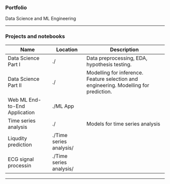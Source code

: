 ### Portfolio
Data Science and ML Engineering
****
### Projects and notebooks
| Name                    | Location          | Description                                                         |
|--------------------------------|-------------------|---------------------------------------------------------------------|
| Data Science Part I | ./                | Data preprocessing, EDA, hypothesis testing.      |
| Data Science Part II | ./           | Modelling for inference. Feature selection and engineering. Modelling for prediction. |
| Web ML End-to-End Application| ./ML App       |                                        |
| Time series analysis | ./         | Models for time series analysis                                        |
| Liqudity prediction| ./Time series analysis/       |                                         |
| ECG signal processin| ./Time series analysis/        |                                         |
***
